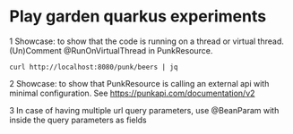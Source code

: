 # Play garden quarkus experiments

1 Showcase: to show that the code is running on a thread or virtual thread. (Un)Comment @RunOnVirtualThread in PunkResource.
```
curl http://localhost:8080/punk/beers | jq
```

2
Showcase: to show that PunkResource is calling an external api with minimal configuration. See https://punkapi.com/documentation/v2

3
In case of having multiple url query parameters, use @BeanParam with inside the query parameters as fields
